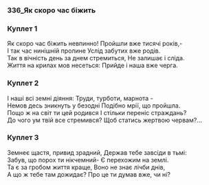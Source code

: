 ### 336_Як скоро час біжить
### Куплет 1
Як скоро час біжить невпинно! Пройшли вже тисячі років,- <br/>І так час нинішній пролине Услід забутих вже родів. <br/>Так в вічність день за днем стремиться, Не залишає і сліда. <br/>Життя на крилах мов несеться: Прийде і наша вже черга.
### Куплет 2
І наші всі земні діяння: Труди, турботи, марнота - <br/>Немов десь зникнуть у безодні Подібно мрії, що пройшла. <br/>Пощо ж на світ ти цей родився І стільки переніс страждань? <br/>До чого ум твій все стремився? Щоб статись  жертвою червам?...
### Куплет 3
Земнеє щастя, привид зрадний, Держав тебе завсіди в тьмі: <br/>Забув, що порох ти нікчемний- Є перехожим на землі. <br/>Та є за гробом життя краще, Воно не знає лічби днів, <br/>А що ж тебе там дожидає? Про це ти думав вже, чи ні?
